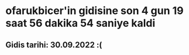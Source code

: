 # ofarukbicer'in gidisine son 4 gun 19 saat 56 dakika 54 saniye kaldi

## Gidis tarihi: 30.09.2022 :(